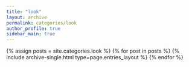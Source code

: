 ```yaml
---
title: "look"
layout: archive
permalink: categories/look
author_profile: true
sidebar_main: true
---
```



{% assign posts = site.categories.look %}
{% for post in posts %} {% include archive-single.html type=page.entries_layout %} {% endfor %}